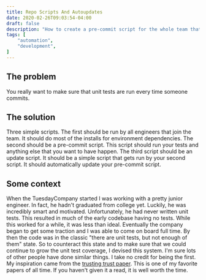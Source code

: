 ```yaml
---
title: Repo Scripts And Autoupdates
date: 2020-02-26T09:03:54-04:00
draft: false
description: "How to create a pre-commit script for the whole team that works locally."
tags: [
    "automation",
    "development",
]
---
```

## The problem
You really want to make sure that unit tests are run every time someone commits.


## The solution
Three simple scripts.
The first should be run by all engineers that join the team.
It should do most of the installs for environment dependencies.
The second should be a pre-commit script.
This script should run your tests and anything else that you want to have happen.
The third script should be an update script.
It should be a simple script that gets run by your second script.
It should automatically update your pre-commit script.


## Some context
When the TuesdayCompany started I was working with a pretty junior engineer.
In fact, he hadn't graduated from college yet.
Luckily, he was incredibly smart and motivated.
Unfortunately, he had never written unit tests.
This resulted in much of the early codebase having no tests.
While this worked for a while, it was less than ideal.
Eventually the company began to get some traction and I was able to come on board full time.
By then the code was in the classic "there are unit tests, but not enough of them" state.
So to counteract this state and to make sure that we could continue to grow the unit test coverage, I devised this system.
I'm sure lots of other people have done similar things.
I take no credit for being the first.
My inspiration came from the [trusting trust paper](https://www.archive.ece.cmu.edu/~ganger/712.fall02/papers/p761-thompson.pdf).
This is one of my favorite papers of all time.
If you haven't given it a read, it is well worth the time.
